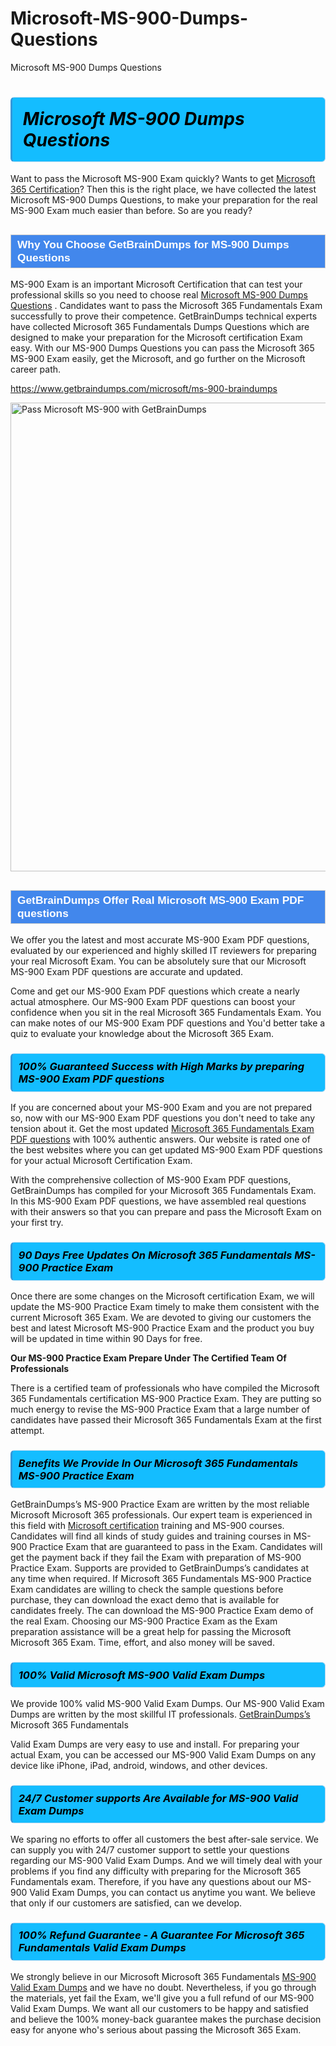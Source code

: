 # Microsoft-MS-900-Dumps-Questions
Microsoft MS-900 Dumps Questions
<h1><strong><span style="display: block; color: #000000; background: #14BDFF; border: 0.5px solid #AED6F1; border-left: 3px solid #3498DB; padding: .6em; border-radius: 6px;">                     <em>Microsoft MS-900 <span class="exam_variation">Dumps Questions</span> </em>                </span></strong>            </h1>                        <p>Want to pass the Microsoft MS-900 Exam quickly? Wants to get <a href="https://www.getbraindumps.com/microsoft/microsoft-365-braindumps.html">Microsoft 365 Certification</a>?  Then this is the right place, we have collected the             latest Microsoft MS-900 <span class="exam_variation">Dumps Questions</span>, to make your preparation for the real MS-900 Exam much easier than before. So are you ready?</p>                        <h2 style="background: #4287ec; border: 1px solid #cccccc; padding: 5px 10px;">                <span style="color: #ffffff;">                    <span style="font-size: 11pt;">                        <span style="line-height: normal;">                            <span style="font-family: Calibri,sans-serif;">                                <strong>                                    <span style="font-size: 13.0pt;">Why You Choose GetBrainDumps for MS-900 <span class="exam_variation">Dumps Questions</span></span>                                </strong>                            </span>                        </span>                    </span>                </span>            </h2>                        <p>MS-900 Exam is an important Microsoft Certification that can test your professional skills so you need to choose real <a href="https://www.getbraindumps.com/microsoft/ms-900-braindumps">Microsoft MS-900 <span class="exam_variation">Dumps Questions</span></a> .             Candidates want to pass the Microsoft 365 Fundamentals Exam successfully to prove their competence. GetBrainDumps technical experts             have collected Microsoft 365 Fundamentals <span class="exam_variation">Dumps Questions</span> which are designed to make your preparation for the Microsoft certification Exam easy. With our             MS-900 <span class="exam_variation">Dumps Questions</span> you can pass the Microsoft 365 MS-900 Exam easily, get the Microsoft, and go further on the Microsoft career path.</p>                        <p><a href="https://www.getbraindumps.com/microsoft/ms-900-braindumps">https://www.getbraindumps.com/microsoft/ms-900-braindumps</a></p>                        <p><a href="https://www.getbraindumps.com/"><img src="https://www.getbraindumps.com/images/get-updated-exam-questions-with-discount-getbraindumps.jpg" class="postImage" alt="Pass Microsoft MS-900 with GetBrainDumps" width="750"></a></p>                            <h2 style="background: #4287ec; border: 1px solid #cccccc; padding: 5px 10px;">                <span style="color: #ffffff;">                    <span style="font-size: 11pt;">                        <span style="line-height: normal;">                            <span style="font-family: Calibri,sans-serif;">                                <strong>                                    <span style="font-size: 13.0pt;">GetBrainDumps Offer Real Microsoft MS-900 <span class="exam_variation2">Exam PDF questions</span></span>                                </strong>                            </span>                        </span>                    </span>                </span>            </h2>                        <p>We offer you the latest and most accurate MS-900 <span class="exam_variation2">Exam PDF questions</span>, evaluated by our experienced and highly skilled IT reviewers for preparing your             real Microsoft Exam. You can be absolutely sure that our Microsoft MS-900 <span class="exam_variation2">Exam PDF questions</span> are accurate and updated.</p>                        <p>Come and get our MS-900 <span class="exam_variation2">Exam PDF questions</span> which create a nearly actual atmosphere. Our MS-900 <span class="exam_variation2">Exam PDF questions</span> can boost your confidence when you sit             in the real Microsoft 365 Fundamentals Exam. You can make notes of our MS-900 <span class="exam_variation2">Exam PDF questions</span> and You'd better take a quiz to evaluate             your knowledge about the Microsoft 365 Exam.</p>                        <h3>                <strong>                    <span style="display: block; color: #000000; background: #14BDFF; border: 0.5px solid #AED6F1; border-left: 3px solid #3498DB; padding: .6em; border-radius: 6px;">                        <em>100% Guaranteed Success with High Marks by preparing MS-900 <span class="exam_variation2">Exam PDF questions</span></em>                    </span>                </strong>            </h3>                        <p>If you are concerned about your MS-900 Exam and you are not prepared so, now with our MS-900 <span class="exam_variation2">Exam PDF questions</span> you don't need to take any tension about it.            Get the most updated <a href="https://www.getbraindumps.com/microsoft/ms-900-braindumps">Microsoft 365 Fundamentals <span class="exam_variation2">Exam PDF questions</span></a> with 100% authentic answers. Our website is rated one of the best websites where you can             get updated MS-900 <span class="exam_variation2">Exam PDF questions</span> for your actual Microsoft Certification Exam.</p>                        <p>With the comprehensive collection of MS-900 <span class="exam_variation2">Exam PDF questions</span>, GetBrainDumps has compiled for your Microsoft 365 Fundamentals Exam. In this MS-900 <span class="exam_variation2">Exam PDF questions</span>,             we have assembled real questions with their answers so that you can prepare and pass the Microsoft Exam on your first try.</p>                        <h3>                <strong>                    <span style="display: block; color: #000000; background: #14BDFF; border: 0.5px solid #AED6F1; border-left: 3px solid #3498DB; padding: .6em; border-radius: 6px;">                        <em>90 Days Free Updates On Microsoft 365 Fundamentals MS-900 <span class="exam_variation3">Practice Exam</span></em>                    </span>                </strong>            </h3>                        <p>Once there are some changes on the Microsoft certification Exam, we will update the MS-900 <span class="exam_variation3">Practice Exam</span> timely to make them consistent with the current             Microsoft 365 Exam. We are devoted to giving our customers the best and latest Microsoft MS-900 <span class="exam_variation3">Practice Exam</span> and the product you buy             will be updated in time within 90 Days for free.</p>                        <p><strong>Our MS-900 <span class="exam_variation3">Practice Exam</span> Prepare Under The Certified Team Of Professionals</strong></p>                        <p>There is a certified team of professionals who have compiled the Microsoft 365 Fundamentals certification             MS-900 <span class="exam_variation3">Practice Exam</span>. They are putting so much energy to revise the MS-900 <span class="exam_variation3">Practice Exam</span> that a large number of candidates have passed             their Microsoft 365 Fundamentals Exam  at the first attempt.</p>                        <h3>                <strong>                    <span style="display: block; color: #000000; background: #14BDFF; border: 0.5px solid #AED6F1; border-left: 3px solid #3498DB; padding: .6em; border-radius: 6px;">                        <em>Benefits We Provide In Our Microsoft 365 Fundamentals MS-900 <span class="exam_variation3">Practice Exam</span></em>                    </span>                </strong>            </h3>                        <p>GetBrainDumps’s MS-900 <span class="exam_variation3">Practice Exam</span> are written by the most reliable Microsoft Microsoft 365 professionals. Our expert team is experienced in             this field with <a href="https://www.getbraindumps.com/microsoft-braindumps.html">Microsoft certification</a> training and MS-900 courses. Candidates will find all kinds of study guides and training courses in             MS-900 <span class="exam_variation3">Practice Exam</span> that are guaranteed to pass in the Exam. Candidates will get the payment back if they fail the Exam with preparation of             MS-900 <span class="exam_variation3">Practice Exam</span>. Supports are provided to GetBrainDumps’s candidates at any time when required. If Microsoft 365 Fundamentals             MS-900 <span class="exam_variation3">Practice Exam</span> candidates are willing to check the sample questions before purchase, they can download the exact demo that is available             for candidates freely. The can download the MS-900 <span class="exam_variation3">Practice Exam</span> demo of the real Exam. Choosing our MS-900 <span class="exam_variation3">Practice Exam</span> as the Exam preparation             assistance will be a great help for passing the Microsoft Microsoft 365 Exam. Time, effort, and also money will be saved.</p>                        <h3>                <strong>                    <span style="display: block; color: #000000; background: #14BDFF; border: 0.5px solid #AED6F1; border-left: 3px solid #3498DB; padding: .6em; border-radius: 6px;">                        <em>100% Valid Microsoft MS-900 <span class="exam_variation4">Valid Exam Dumps</span></em>                    </span>                </strong>            </h3>                        <p>We provide 100% valid MS-900 <span class="exam_variation4">Valid Exam Dumps</span>. Our MS-900 <span class="exam_variation4">Valid Exam Dumps</span> are written by the most skillful IT professionals. <a href="https://www.getbraindumps.com/">GetBrainDumps’s</a> Microsoft 365 Fundamentals</p>            <p> <span class="exam_variation4">Valid Exam Dumps</span> are very easy to use and install. For preparing your actual Exam, you can be accessed our MS-900 <span class="exam_variation4">Valid Exam Dumps</span> on any device like iPhone, iPad, android, windows, and other devices.</p>                        <h3>                <strong>                    <span style="display: block; color: #000000; background: #14BDFF; border: 0.5px solid #AED6F1; border-left: 3px solid #3498DB; padding: .6em; border-radius: 6px;">                        <em>24/7 Customer supports Are Available for MS-900 <span class="exam_variation4">Valid Exam Dumps</span></em>                    </span>                </strong>            </h3>                        <p>We sparing no efforts to offer all customers the best after-sale service. We can supply you with 24/7 customer support to settle your             questions regarding our MS-900 <span class="exam_variation4">Valid Exam Dumps</span>. And we will timely deal with your problems if you find any difficulty with preparing for the             Microsoft 365 Fundamentals exam. Therefore, if you have any questions about our MS-900 <span class="exam_variation4">Valid Exam Dumps</span>, you can contact us             anytime you want. We believe that only if our customers are satisfied, can we develop.</p>                        <h3>                <strong>                    <span style="display: block; color: #000000; background: #14BDFF; border: 0.5px solid #AED6F1; border-left: 3px solid #3498DB; padding: .6em; border-radius: 6px;">                        <em>100% Refund Guarantee - A Guarantee For Microsoft 365 Fundamentals <span class="exam_variation4">Valid Exam Dumps</span></em>                    </span>                </strong>            </h3>                        <p>We strongly believe in our Microsoft Microsoft 365 Fundamentals <a href="https://www.getbraindumps.com/microsoft/ms-900-braindumps">MS-900 <span class="exam_variation4">Valid Exam Dumps</span></a> and we have no doubt. Nevertheless, if you go through             the materials, yet fail the Exam, we'll give you a full refund of our MS-900 <span class="exam_variation4">Valid Exam Dumps</span>. We want all our customers to be happy and satisfied and             believe the 100% money-back guarantee makes the purchase decision easy for anyone who's serious about passing the Microsoft 365 Exam.</p>                    
